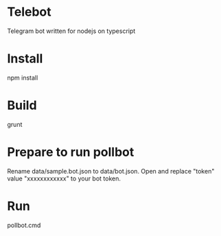 # Telebot
Telegram bot written for nodejs on typescript

# Install
npm install

# Build
grunt

# Prepare to run pollbot
Rename data/sample.bot.json to data/bot.json.
Open and replace "token" value "xxxxxxxxxxxx" to your bot token.

# Run
pollbot.cmd
